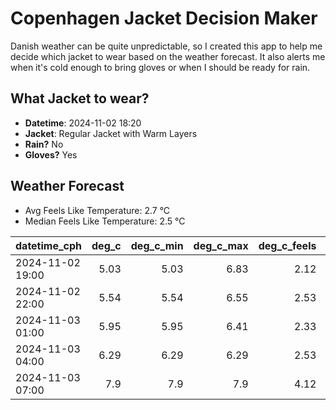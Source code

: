 
# Copenhagen Jacket Decision Maker

Danish weather can be quite unpredictable, so I created this app to help me decide which jacket to wear based on the weather forecast. 
It also alerts me when it's cold enough to bring gloves or when I should be ready for rain.

## What Jacket to wear?

- **Datetime**: 2024-11-02 18:20
- **Jacket**: Regular Jacket with Warm Layers
- **Rain?** No
- **Gloves?** Yes

## Weather Forecast
- Avg Feels Like Temperature: 2.7 °C
- Median Feels Like Temperature: 2.5 °C

| datetime_cph     |   deg_c |   deg_c_min |   deg_c_max |   deg_c_feels | weather   | wind   | rain   |
|:-----------------|--------:|------------:|------------:|--------------:|:----------|:-------|:-------|
| 2024-11-02 19:00 |    5.03 |        5.03 |        6.83 |          2.12 | Clouds    | Low    | None   |
| 2024-11-02 22:00 |    5.54 |        5.54 |        6.55 |          2.53 | Clouds    | Low    | None   |
| 2024-11-03 01:00 |    5.95 |        5.95 |        6.41 |          2.33 | Clouds    | High   | None   |
| 2024-11-03 04:00 |    6.29 |        6.29 |        6.29 |          2.53 | Clouds    | High   | None   |
| 2024-11-03 07:00 |    7.9  |        7.9  |        7.9  |          4.12 | Clouds    | High   | None   |
        